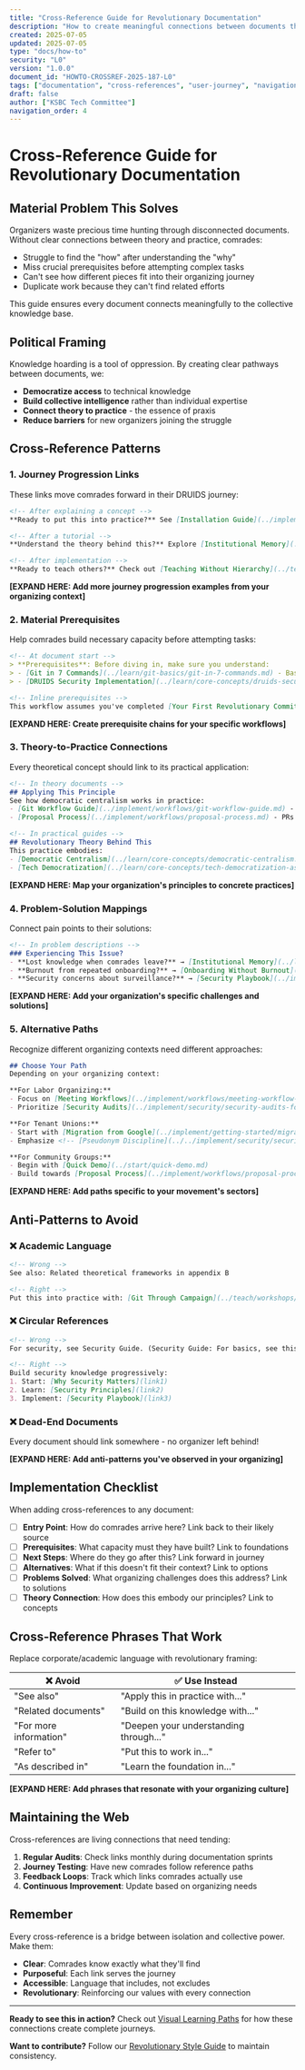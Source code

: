 ```yaml
---
title: "Cross-Reference Guide for Revolutionary Documentation"
description: "How to create meaningful connections between documents that support the user journey"
created: 2025-07-05
updated: 2025-07-05
type: "docs/how-to"
security: "L0"
version: "1.0.0"
document_id: "HOWTO-CROSSREF-2025-187-L0"
tags: ["documentation", "cross-references", "user-journey", "navigation", "collective-knowledge"]
draft: false
author: ["KSBC Tech Committee"]
navigation_order: 4
---
```


# Cross-Reference Guide for Revolutionary Documentation

## Material Problem This Solves

Organizers waste precious time hunting through disconnected documents. Without clear connections between theory and practice, comrades:
- Struggle to find the "how" after understanding the "why"
- Miss crucial prerequisites before attempting complex tasks
- Can't see how different pieces fit into their organizing journey
- Duplicate work because they can't find related efforts

This guide ensures every document connects meaningfully to the collective knowledge base.

## Political Framing

Knowledge hoarding is a tool of oppression. By creating clear pathways between documents, we:
- **Democratize access** to technical knowledge
- **Build collective intelligence** rather than individual expertise
- **Connect theory to practice** - the essence of praxis
- **Reduce barriers** for new organizers joining the struggle

## Cross-Reference Patterns

### 1. Journey Progression Links

These links move comrades forward in their DRUIDS journey:

```markdown
<!-- After explaining a concept -->
**Ready to put this into practice?** See [Installation Guide](../implement/getting-started/druids-installation-guide.md)

<!-- After a tutorial -->
**Understand the theory behind this?** Explore [Institutional Memory](../learn/core-concepts/institutional-memory.md)

<!-- After implementation -->
**Ready to teach others?** Check out [Teaching Without Hierarchy](../teach/teach-tech-without-priest-hood.md)
```

**[EXPAND HERE: Add more journey progression examples from your organizing context]**

### 2. Material Prerequisites

Help comrades build necessary capacity before attempting tasks:

```markdown
<!-- At document start -->
> **Prerequisites**: Before diving in, make sure you understand:
> - [Git in 7 Commands](../learn/git-basics/git-in-7-commands.md) - Basic Git literacy
> - [DRUIDS Security Implementation](../learn/core-concepts/druids-security-implementation.md) - Our security philosophy

<!-- Inline prerequisites -->
This workflow assumes you've completed [Your First Revolutionary Commit](../learn/tutorials/your-first-revolutionary-commit.md).
```

**[EXPAND HERE: Create prerequisite chains for your specific workflows]**

### 3. Theory-to-Practice Connections

Every theoretical concept should link to its practical application:

```markdown
<!-- In theory documents -->
## Applying This Principle
See how democratic centralism works in practice:
- [Git Workflow Guide](../implement/workflows/git-workflow-guide.md) - Branches as working groups
- [Proposal Process](../implement/workflows/proposal-process.md) - PRs as democratic proposals

<!-- In practical guides -->
## Revolutionary Theory Behind This
This practice embodies:
- [Democratic Centralism](../learn/core-concepts/democratic-centralism.md) - Unity in action
- [Tech Democratization](../learn/core-concepts/tech-democratization-as-class-struggle.md) - Breaking knowledge hierarchies
```

**[EXPAND HERE: Map your organization's principles to concrete practices]**

### 4. Problem-Solution Mappings

Connect pain points to their solutions:

```markdown
<!-- In problem descriptions -->
### Experiencing This Issue?
- **Lost knowledge when comrades leave?** → [Institutional Memory](../learn/core-concepts/institutional-memory.md)
- **Burnout from repeated onboarding?** → [Onboarding Without Burnout](../learn/tutorials/onboarding-without-burnout.md)
- **Security concerns about surveillance?** → [Security Playbook](../implement/security/security-playbook.md)
```

**[EXPAND HERE: Add your organization's specific challenges and solutions]**

### 5. Alternative Paths

Recognize different organizing contexts need different approaches:

```markdown
## Choose Your Path
Depending on your organizing context:

**For Labor Organizing:**
- Focus on [Meeting Workflows](../implement/workflows/meeting-workflow-guide.md)
- Prioritize [Security Audits](../implement/security/security-audits-for-organizers.md)

**For Tenant Unions:**
- Start with [Migration from Google](../implement/getting-started/migration-guides/from-google-docs.md)
- Emphasize <!-- [Pseudonym Discipline](../../implement/security/security-playbook.md) - Content to be created -->

**For Community Groups:**
- Begin with [Quick Demo](../start/quick-demo.md)
- Build towards [Proposal Process](../implement/workflows/proposal-process.md)
```

**[EXPAND HERE: Add paths specific to your movement's sectors]**

## Anti-Patterns to Avoid

### ❌ Academic Language
```markdown
<!-- Wrong -->
See also: Related theoretical frameworks in appendix B

<!-- Right -->
Put this into practice with: [Git Through Campaign](../teach/workshops/git-through-campaign.md)
```

### ❌ Circular References
```markdown
<!-- Wrong -->
For security, see Security Guide. (Security Guide: For basics, see this document)

<!-- Right -->
Build security knowledge progressively:
1. Start: [Why Security Matters](link1)
2. Learn: [Security Principles](link2)
3. Implement: [Security Playbook](link3)
```

### ❌ Dead-End Documents
Every document should link somewhere - no organizer left behind!

**[EXPAND HERE: Add anti-patterns you've observed in your organizing]**

## Implementation Checklist

When adding cross-references to any document:

- [ ] **Entry Point**: How do comrades arrive here? Link back to their likely source
- [ ] **Prerequisites**: What capacity must they have built? Link to foundations
- [ ] **Next Steps**: Where do they go after this? Link forward in journey
- [ ] **Alternatives**: What if this doesn't fit their context? Link to options
- [ ] **Problems Solved**: What organizing challenges does this address? Link to solutions
- [ ] **Theory Connection**: How does this embody our principles? Link to concepts

## Cross-Reference Phrases That Work

Replace corporate/academic language with revolutionary framing:

| ❌ Avoid | ✅ Use Instead |
|----------|----------------|
| "See also" | "Apply this in practice with..." |
| "Related documents" | "Build on this knowledge with..." |
| "For more information" | "Deepen your understanding through..." |
| "Refer to" | "Put this to work in..." |
| "As described in" | "Learn the foundation in..." |

**[EXPAND HERE: Add phrases that resonate with your organizing culture]**

## Maintaining the Web

Cross-references are living connections that need tending:

1. **Regular Audits**: Check links monthly during documentation sprints
2. **Journey Testing**: Have new comrades follow reference paths
3. **Feedback Loops**: Track which links comrades actually use
4. **Continuous Improvement**: Update based on organizing needs

## Remember

Every cross-reference is a bridge between isolation and collective power. Make them:
- **Clear**: Comrades know exactly what they'll find
- **Purposeful**: Each link serves the journey
- **Accessible**: Language that includes, not excludes
- **Revolutionary**: Reinforcing our values with every connection

---

**Ready to see this in action?** Check out [Visual Learning Paths](../learn/visual-roadmaps.md) for how these connections create complete journeys.

**Want to contribute?** Follow our [Revolutionary Style Guide](../contributing/revolutionary-style-guide.md) to maintain consistency.